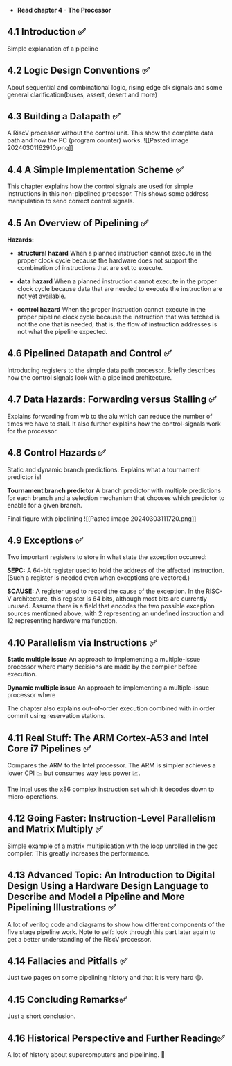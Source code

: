 - **Read chapter 4 - The Processor**

## 4.1 Introduction ✅

Simple explanation of a pipeline

## 4.2 Logic Design Conventions ✅

About sequential and combinational logic, rising edge clk signals and some general clarification(buses, assert, desert and more)

## 4.3 Building a Datapath ✅

A RiscV processor without the control unit. This show the complete data path and how the PC (program counter) works.
![[Pasted image 20240301162910.png]]

## 4.4 A Simple Implementation Scheme ✅

This chapter explains how the control signals are used for simple instructions in this non-pipelined processor. This shows some address manipulation to send correct control signals.

## 4.5 An Overview of Pipelining ✅

**Hazards:**

- **structural hazard**
  When a planned instruction cannot execute in the proper clock cycle because the hardware does not support the combination of instructions that are set to execute.

- **data hazard**
  When a planned instruction cannot execute in the proper clock cycle because data that are needed to execute the instruction are not yet available.

- **control hazard**
  When the proper instruction cannot execute in the proper pipeline clock cycle because the instruction that was fetched is not the one that is needed; that is, the flow of instruction addresses is not what the pipeline expected.

## 4.6 Pipelined Datapath and Control ✅

Introducing registers to the simple data path processor. Briefly describes how the control signals look with a pipelined architecture.

## 4.7 Data Hazards: Forwarding versus Stalling ✅

Explains forwarding from wb to the alu which can reduce the number of times we have to stall. It also further explains how the control-signals work for the processor.

## 4.8 Control Hazards ✅

Static and dynamic branch predictions. Explains what a tournament predictor is!

**Tournament branch predictor**
A branch predictor with multiple predictions for each branch and a
selection mechanism that chooses which predictor to enable for a
given branch.

Final figure with pipelining
![[Pasted image 20240303111720.png]]

## 4.9 Exceptions ✅

Two important registers to store in what state the exception occurred:

**SEPC:** A 64-bit register used to hold the address of the affected
instruction. (Such a register is needed even when exceptions are
vectored.)

**SCAUSE:** A register used to record the cause of the exception. In
the RISC-V architecture, this register is 64 bits, although most bits
are currently unused. Assume there is a field that encodes the
two possible exception sources mentioned above, with 2
representing an undefined instruction and 12 representing
hardware malfunction.

## 4.10 Parallelism via Instructions ✅

**Static multiple issue**
An approach to implementing a multiple-issue processor where many decisions are made by the compiler before execution.

**Dynamic multiple issue**
An approach to implementing a multiple-issue processor where

The chapter also explains out-of-order execution combined with in order commit using reservation stations.

## 4.11 Real Stuff: The ARM Cortex-A53 and Intel Core i7 Pipelines ✅

Compares the ARM to the Intel processor. The ARM is simpler achieves a lower CPI 📉 but consumes way less power 📈.

The Intel uses the x86 complex instruction set which it decodes down to micro-operations.

## 4.12 Going Faster: Instruction-Level Parallelism and Matrix Multiply ✅

Simple example of a matrix multiplication with the loop unrolled in the gcc compiler. This greatly increases the performance.

## 4.13 Advanced Topic: An Introduction to Digital Design Using a Hardware Design Language to Describe and Model a Pipeline and More Pipelining Illustrations ✅

A lot of verilog code and diagrams to show how different components of the five stage pipeline work. Note to self: look through this part later again to get a better understanding of the RiscV processor.

## 4.14 Fallacies and Pitfalls ✅

Just two pages on some pipelining history and that it is very hard 😄.

## 4.15 Concluding Remarks✅

Just a short conclusion.

## 4.16 Historical Perspective and Further Reading✅

A lot of history about supercomputers and pipelining. 👴
